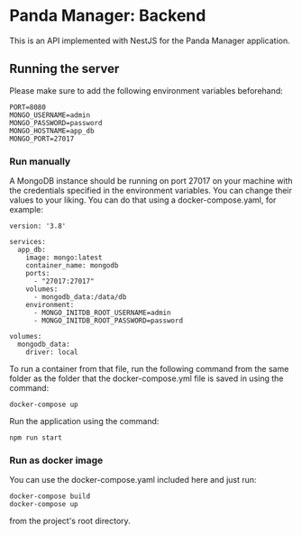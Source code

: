 # Panda Manager: Backend
This is an API implemented with NestJS for the Panda Manager application.

## Running the server
Please make sure to add the following environment variables beforehand:
```
PORT=8080
MONGO_USERNAME=admin
MONGO_PASSWORD=password
MONGO_HOSTNAME=app_db
MONGO_PORT=27017
```

### Run manually
A MongoDB instance should be running on port 27017 on your machine with the credentials specified in the environment variables. You can change their values to your liking.
You can do that using a docker-compose.yaml, for example:
```
version: '3.8'

services:
  app_db:
    image: mongo:latest
    container_name: mongodb
    ports:
      - "27017:27017"
    volumes:
      - mongodb_data:/data/db
    environment:
      - MONGO_INITDB_ROOT_USERNAME=admin
      - MONGO_INITDB_ROOT_PASSWORD=password

volumes:
  mongodb_data:
    driver: local

```

To run a container from that file, run the following command from the same folder as the folder that the docker-compose.yml file is saved in using the command:
```
docker-compose up
```

Run the application using the command:
```
npm run start
```

### Run as docker image
You can use the docker-compose.yaml included here and just run:
```
docker-compose build
docker-compose up
```

from the project's root directory.